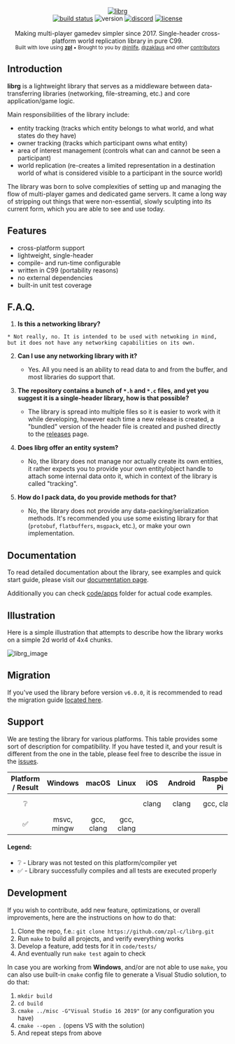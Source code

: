 <div align="center">
    <a href="https://github.com/zpl-c/librg"><img src="https://user-images.githubusercontent.com/2182108/83804073-40d23c80-a6b6-11ea-8bee-52a42ed45bed.png" alt="librg" /></a>
</div>

<div align="center">
    <a href="https://github.com/zpl-c/librg/actions"><img src="https://img.shields.io/github/workflow/status/zpl-c/librg/tests?label=Tests&style=for-the-badge" alt="build status" /></a>
    <img src="https://img.shields.io/github/package-json/v/zpl-c/librg?style=for-the-badge" alt="version" /></a>
    <a href="https://discord.gg/2fZVEym"><img src="https://img.shields.io/discord/354670964400848898?color=7289DA&style=for-the-badge" alt="discord" /></a>
    <a href="LICENSE"><img src="https://img.shields.io/github/license/zpl-c/librg?style=for-the-badge" alt="license" /></a>
</div>

<br />

<div align="center">
  Making multi-player gamedev simpler since 2017. Single-header cross-platform world replication library in pure C99.
</div>

<div align="center">
  <sub>
    Built with love using <a href="https://github.com/zpl-c/zpl"><strong>zpl</strong></a>
    &bull; Brought to you by <a href="https://github.com/inlife">@inlife</a>,
    <a href="https://github.com/zaklaus">@zaklaus</a>
    and other <a href="https://github.com/zpl-c/librg/graphs/contributors">contributors</a>
  </sub>
</div>

## Introduction

**librg** is a lightweight library that serves as a middleware between data-transferring libraries (networking, file-streaming, etc.) and core application/game logic.

Main responsibilities of the library include:
 * entity tracking (tracks which entity belongs to what world, and what states do they have)
 * owner tracking (tracks which participant owns what entity)
 * area of interest management (controls what can and cannot be seen a participant)
 * world replication (re-creates a limited representation in a destination world of what is considered visible to a participant in the source world)

The library was born to solve complexities of setting up and managing the flow of multi-player games and dedicated game servers.
It came a long way of stripping out things that were non-essential, slowly sculpting into its current form, which you are able to see and use today.

## Features

 * cross-platform support
 * lightweight, single-header
 * compile- and run-time configurable
 * written in C99 (portability reasons)
 * no external dependencies
 * built-in unit test coverage

## F.A.Q.

 1.  **Is this a networking library?**

    * Not really, no. It is intended to be used with netwoking in mind, but it does not have any networking capabilities on its own.

2. **Can I use any networking library with it?**

    * Yes. All you need is an ability to read data to and from the buffer, and most libraries do support that.

3. **The repository contains a bunch of `*.h` and `*.c` files, and yet you suggest it is a single-header library, how is that possible?**

    * The library is spread into multiple files so it is easier to work with it while developing, however each time a new release is created, a "bundled" version of the header file is created and pushed directly to the [releases](https://github.com/zpl-c/librg/releases) page.

4. **Does librg offer an entity system?**

     * No, the library does not manage nor actually create its own entities, it rather expects you to provide your own entity/object handle to attach some internal data onto it, which in context of the library is called "tracking". 

5. **How do I pack data, do you provide methods for that?**

    * No, the library does not provide any data-packing/serialization methods. It's recommended you use some existing library for that (`protobuf`, `flatbuffers`, `msgpack`, etc.), or make your own implementation.

## Documentation

To read detailed documentation about the library, see examples and quick start guide, please visit our [documentation page](https://zpl-c.github.io/librg/#/quickstart).

Additionally you can check [code/apps](code/apps) folder for actual code examples.

## Illustration

Here is a simple illustration that attempts to describe how the library works on a simple 2d world of 4x4 chunks.

![librg_image](https://user-images.githubusercontent.com/2182108/83945607-87d64400-a814-11ea-8897-3c268b26b0f7.png)

## Migration

If you've used the library before version `v6.0.0`, it is recommended to read the migration guide [located here](https://zpl-c.github.io/librg/#/migration).

## Support

We are testing the library for various platforms. This table provides some sort of description for compatibility.
If you have tested it, and your result is different from the one in the table, please feel free to describe the issue in the [issues](https://github.com/zpl-c/librg/issues).


|  Platform / Result | Windows       | macOS         | Linux         | iOS           | Android       | Raspberry Pi  | OpenBSD       | FreeBSD       | Emscripten    |
|:------------------:|:-------------:|:-------------:|:-------------:|:-------------:|:-------------:|:-------------:|:-------------:|:-------------:|:-------------:|
| ❔                 |               |               |               | clang         | clang         | gcc, clang    | gcc, clang    | gcc, clang    |               |
| ✅                 | msvc, mingw   | gcc, clang    | gcc, clang    |               |               |               |               |               | emcc          |

#### Legend:

* ❔ - Library was not tested on this platform/compiler yet
* ✅ - Library successfully compiles and all tests are executed properly


## Development

If you wish to contribute, add new feature, optimizations, or overall improvements, here are the instructions on how to do that:

1. Clone the repo, f.e.: `git clone https://github.com/zpl-c/librg.git`
2. Run `make` to build all projects, and verify everything works
3. Develop a feature, add tests for it in `code/tests/`
4. And eventually run `make test` again to check

In case you are working from **Windows**, and/or are not able to use `make`, you can also use built-in `cmake` config file to generate a Visual Studio solution, to do that:

1. `mkdir build`
2. `cd build`
3. `cmake ../misc -G"Visual Studio 16 2019"` (or any configuration you have)
4. `cmake --open .` (opens VS with the solution)
5. And repeat steps from above

